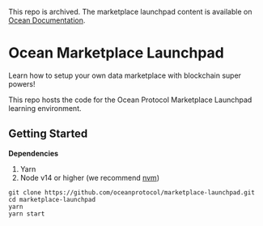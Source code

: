This repo is archived. The marketplace launchpad content is available on [Ocean Documentation](https://docs.oceanprotocol.com/building-with-ocean/build-a-marketplace).

# Ocean Marketplace Launchpad

Learn how to setup your own data marketplace with blockchain super powers!

This repo hosts the code for the Ocean Protocol Marketplace Launchpad learning environment.

## Getting Started

**Dependencies**

1. Yarn
2. Node v14 or higher (we recommend [nvm](https://github.com/nvm-sh/nvm))

```
git clone https://github.com/oceanprotocol/marketplace-launchpad.git
cd marketplace-launchpad
yarn
yarn start
```
